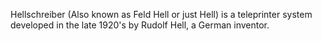Hellschreiber (Also known as Feld Hell or just Hell) is a teleprinter system developed in the late 1920's by Rudolf Hell, a German inventor.